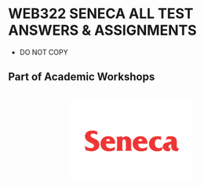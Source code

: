 # WEB322 SENECA ALL TEST ANSWERS & ASSIGNMENTS
- DO NOT COPY
<H2>Part of Academic Workshops</H2>
<p style="text-align: center;">
    <br />
    <img src="https://github.com/arafdewann/Web322/blob/main/Seneca.png" alt="Seneca College" style="width: 250px; height: auto;" />
</p>
